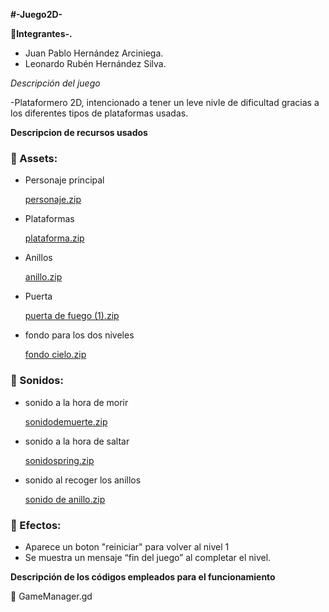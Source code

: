 **#-Juego2D-**

**👥Integrantes-.** 
- Juan Pablo Hernández Arciniega.
- Leonardo Rubén Hernández Silva.

*Descripción del juego*  

   -Plataformero 2D, intencionado a tener un leve nivle de dificultad gracias a los diferentes tipos de plataformas usadas.





**Descripcion de recursos usados**

### 🎨 Assets:

- Personaje principal
  
  [personaje.zip](https://github.com/user-attachments/files/21049092/personaje.zip)
- Plataformas
  
  [plataforma.zip](https://github.com/user-attachments/files/21049101/plataforma.zip)

- Anillos
  
  [anillo.zip](https://github.com/user-attachments/files/21049108/anillo.zip)

- Puerta
  
  [puerta de fuego (1).zip](https://github.com/user-attachments/files/21049117/puerta.de.fuego.1.zip)

- fondo para los dos niveles
  
  [fondo cielo.zip](https://github.com/user-attachments/files/21049050/fondo.cielo.zip)


### 🎵 Sonidos:

- sonido a la hora de morir
  
  [sonidodemuerte.zip](https://github.com/user-attachments/files/21049161/sonidodemuerte.zip)

- sonido a la hora de saltar
  
  [sonidospring.zip](https://github.com/user-attachments/files/21049184/sonidospring.zip)

- sonido al recoger los anillos
  
  [sonido de anillo.zip](https://github.com/user-attachments/files/21049179/sonido.de.anillo.zip)

### 💫 Efectos:
- Aparece un boton "reiniciar" para volver al nivel 1
- Se muestra un mensaje “fin del juego” al completar el nivel.







**Descripción de los códigos empleados para el funcionamiento**

📁 GameManager.gd

